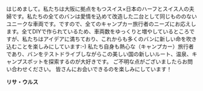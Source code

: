 はじめまして。私たちは大阪に拠点をもつスイス×日本のハーフとスイス人の夫婦です。私たちの全てのバンは愛情を込めて改造した二台として同じもののないユニークな車両です。ですので、全てのキャンプカー旅行者のニーズにお応えします。全てDIYで作られているため、車両数をゆっくりと増やしているところですが、私たちはアイデアに満ちており、これからも多くのバンに新しい命を吹き込むことを楽しみにしています:-)
私たち自身も熱心な（キャンプカー）旅行者であり、バンをテストドライブしながらこの美しい国の新しいルート、温泉、キャンプスポットを探索するのが大好きです。
ご不明な点がございましたらお問い合わせください。
皆さんにお会いできるのを楽しみにしています！

**リサ・ウルス**
